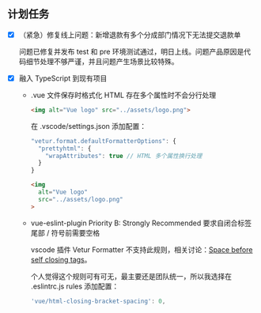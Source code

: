 ## 计划任务

* [x] （紧急）修复线上问题：新增退款有多个分成部门情况下无法提交退款单

	问题已修复并发布 test 和 pre 环境测试通过，明日上线。问题产品原因是代码细节处理不够严谨，并且问题产生场景比较特殊。

* [x] 融入 TypeScript 到现有项目

	* .vue 文件保存时格式化 HTML 存在多个属性时不会分行处理

        ```html
        <img alt="Vue logo" src="../assets/logo.png">
        ```

		在 .vscode/settings.json 添加配置：

        ```js
        "vetur.format.defaultFormatterOptions": {
          "prettyhtml": {
            "wrapAttributes": true // HTML 多个属性换行处理
          }
        }
        ```

        ```html
        <img
          alt="Vue logo"
          src="../assets/logo.png"
        >
        ```

	* vue-eslint-plugin Priority B: Strongly Recommended 要求自闭合标签尾部 / 符号前需要空格

		vscode 插件 Vetur Formatter 不支持此规则，相关讨论：[Space before self closing tags](https://github.com/Prettyhtml/prettyhtml/issues/80)。

		个人觉得这个规则可有可无，最主要还是团队统一，所以我选择在 .eslintrc.js rules 添加配置：

        ```js
        'vue/html-closing-bracket-spacing': 0,
        ```
